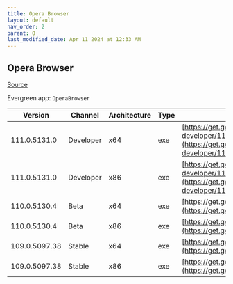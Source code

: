 ```yaml
---
title: Opera Browser
layout: default
nav_order: 2
parent: O
last_modified_date: Apr 11 2024 at 12:33 AM
---
```


## Opera Browser

[Source](https://www.opera.com/browsers/opera)

Evergreen app: `OperaBrowser`

| Version       | Channel   | Architecture | Type | URI                                                                                                                                                                                                                    |
| ------------- | --------- | ------------ | ---- | ---------------------------------------------------------------------------------------------------------------------------------------------------------------------------------------------------------------------- |
| 111.0.5131.0  | Developer | x64          | exe  | [https://get.geo.opera.com/pub/opera-developer/111.0.5131.0/win/Opera_Developer_111.0.5131.0_Setup_x64.exe](https://get.geo.opera.com/pub/opera-developer/111.0.5131.0/win/Opera_Developer_111.0.5131.0_Setup_x64.exe) |
| 111.0.5131.0  | Developer | x86          | exe  | [https://get.geo.opera.com/pub/opera-developer/111.0.5131.0/win/Opera_Developer_111.0.5131.0_Setup.exe](https://get.geo.opera.com/pub/opera-developer/111.0.5131.0/win/Opera_Developer_111.0.5131.0_Setup.exe)         |
| 110.0.5130.4  | Beta      | x64          | exe  | [https://get.geo.opera.com/pub/opera-beta/110.0.5130.4/win/Opera_beta_110.0.5130.4_Setup_x64.exe](https://get.geo.opera.com/pub/opera-beta/110.0.5130.4/win/Opera_beta_110.0.5130.4_Setup_x64.exe)                     |
| 110.0.5130.4  | Beta      | x86          | exe  | [https://get.geo.opera.com/pub/opera-beta/110.0.5130.4/win/Opera_beta_110.0.5130.4_Setup.exe](https://get.geo.opera.com/pub/opera-beta/110.0.5130.4/win/Opera_beta_110.0.5130.4_Setup.exe)                             |
| 109.0.5097.38 | Stable    | x64          | exe  | [https://get.geo.opera.com/pub/opera/desktop/109.0.5097.38/win/Opera_109.0.5097.38_Setup_x64.exe](https://get.geo.opera.com/pub/opera/desktop/109.0.5097.38/win/Opera_109.0.5097.38_Setup_x64.exe)                     |
| 109.0.5097.38 | Stable    | x86          | exe  | [https://get.geo.opera.com/pub/opera/desktop/109.0.5097.38/win/Opera_109.0.5097.38_Setup.exe](https://get.geo.opera.com/pub/opera/desktop/109.0.5097.38/win/Opera_109.0.5097.38_Setup.exe)                             |
